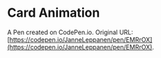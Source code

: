 # Card Animation

A Pen created on CodePen.io. Original URL: [https://codepen.io/JanneLeppanen/pen/EMRrOX](https://codepen.io/JanneLeppanen/pen/EMRrOX).

